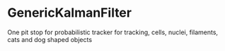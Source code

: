 # GenericKalmanFilter
One pit stop for probabilistic tracker for tracking, cells, nuclei, filaments, cats and dog shaped objects
